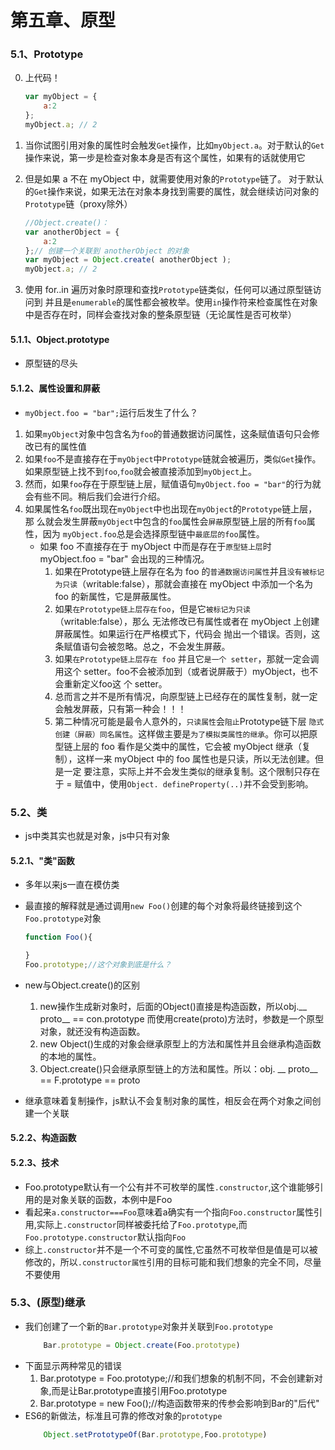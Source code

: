 # 第五章、原型

### 5.1、Prototype
0. 上代码！
    ```js
    var myObject = { 
        a:2 
    };
    myObject.a; // 2
    ```
1. 当你试图引用对象的属性时会触发`Get`操作，比如`myObject.a`。对于默认的`Get`操作来说，第一步是检查对象本身是否有这个属性，如果有的话就使用它
2. 但是如果 a 不在 myObject 中，就需要使用对象的`Prototype`链了。 对于默认的`Get`操作来说，如果无法在对象本身找到需要的属性，就会继续访问对象的`Prototype`链（proxy除外）
    ```js
    //Object.create()：
    var anotherObject = { 
        a:2 
    };// 创建一个关联到 anotherObject 的对象
    var myObject = Object.create( anotherObject ); 
    myObject.a; // 2
    ```

3. 使用 for..in 遍历对象时原理和查找`Prototype`链类似，任何可以通过原型链访问到 并且是`enumerable`的属性都会被枚举。使用`in`操作符来检查属性在对象 中是否存在时，同样会查找对象的整条原型链（无论属性是否可枚举）

#### 5.1.1、Object.prototype
- 原型链的尽头
#### 5.1.2、属性设置和屏蔽
- `myObject.foo = "bar";`运行后发生了什么？
1. 如果`myObject`对象中包含名为`foo`的普通数据访问属性，这条赋值语句只会修改已有的属性值
2. 如果`foo`不是直接存在于`myObject`中`Prototype`链就会被遍历，类似`Get`操作。 如果原型链上找不到`foo`,`foo`就会被直接添加到`myObject`上。
3. 然而，如果`foo`存在于原型链上层，赋值语句`myObject.foo = "bar"`的行为就会有些不同。稍后我们会进行介绍。
4. 如果属性名`foo`既出现在`myObject`中也出现在`myObject`的`Prototype`链上层，那 么就会发生屏蔽`myObject`中包含的`foo`属性会`屏蔽`原型链上层的所有`foo`属性，因为 `myObject.foo`总是会选择原型链中`最底层的foo`属性。
    - 如果 foo 不直接存在于 myObject 中而是存在于`原型链上层`时 myObject.foo = "bar" 会出现的三种情况。
        1. 如果在Prototype链上层存在名为 foo 的`普通数据访问属性`并且`没有被标记为只读`（writable:false），那就会直接在 myObject 中添加一个名为 foo 的新属性，它是屏蔽属性。
        2. 如果`在Prototype链上层存在foo`，但是它`被标记为只读`（writable:false），那么 无法修改已有属性或者在 myObject 上创建屏蔽属性。如果运行在严格模式下，代码会 抛出一个错误。否则，这条赋值语句会被忽略。总之，不会发生屏蔽。
        3. 如果`在Prototype链上层存在 foo` 并且它`是一个 setter`，那就一定会调用这个 setter。foo不会被添加到（或者说屏蔽于）myObject，也不会重新定义foo这 个 setter。
        4. 总而言之并不是所有情况，向原型链上已经存在的属性复制，就一定会触发屏蔽，只有第一种会！！！
        5. 第二种情况可能是最令人意外的，`只读属性`会`阻止`Prototype链下层 `隐式创建（屏蔽）同名属性`。这样做主要是`为了模拟类属性的继承`。你可以把原型链上层的 foo 看作是父类中的属性，它会被 myObject 继承（复 制），这样一来 myObject 中的 foo 属性也是只读，所以无法创建。但是一定 要注意，实际上并不会发生类似的继承复制。这个限制只存在于 = 赋值中，使用`Object. defineProperty(..)`并不会受到影响。

### 5.2、类
- js中类其实也就是对象，js中只有对象

#### 5.2.1、"类"函数
- 多年以来js一直在模仿类
- 最直接的解释就是通过调用`new Foo()`创建的每个对象将最终链接到这个`Foo.prototype`对象
    ```javascript
    function Foo(){

    }
    Foo.prototype;//这个对象到底是什么？
    ```
- new与Object.create()的区别
    1. new操作生成新对象时，后面的Object()直接是构造函数，所以obj.__ proto__ == con.prototype 而使用create(proto)方法时，参数是一个原型对象，就还没有构造函数。
    2. new Object()生成的对象会继承原型上的方法和属性并且会继承构造函数的本地的属性。
    3. Object.create()只会继承原型链上的方法和属性。所以：obj.  __ proto__ == F.prototype == proto

- 继承意味着复制操作，js默认不会复制对象的属性，相反会在两个对象之间创建一个关联

#### 5.2.2、构造函数
#### 5.2.3、技术
- Foo.prototype默认有一个公有并不可枚举的属性`.constructor`,这个谁能够引用的是对象关联的函数，本例中是Foo
- 看起来`a.constructor===Foo`意味着a确实有一个指向`Foo.constructor`属性引用,实际上`.constructor`同样被委托给了`Foo.prototype`,而`Foo.prototype.constructor`默认指向`Foo`
- 综上`.constructor`并不是一个不可变的属性,它虽然不可枚举但是值是可以被修改的，所以`.constructor属性`引用的目标可能和我们想象的完全不同，尽量不要使用
### 5.3、(原型)继承
- 我们创建了一个新的`Bar.prototype`对象并关联到`Foo.prototype`  
    ```js
        Bar.prototype = Object.create(Foo.prototype)
    ```
- 下面显示两种常见的错误
    1. Bar.prototype = Foo.prototype;//和我们想象的机制不同，不会创建新对象,而是让Bar.prototype直接引用Foo.prototype
    2. Bar.prototype = new Foo();//构造函数带来的传参会影响到Bar的"后代"
- ES6的新做法，标准且可靠的修改对象的`prototype`
    ```js
        Object.setPrototypeOf(Bar.prototype,Foo.prototype)
    ```